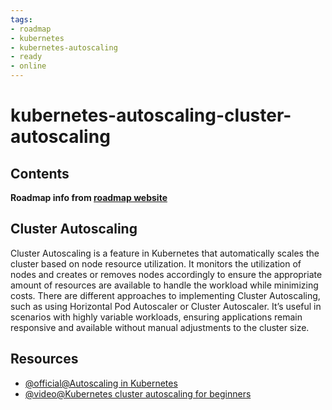 ```yaml
---
tags:
- roadmap
- kubernetes
- kubernetes-autoscaling
- ready
- online
---
```


# kubernetes-autoscaling-cluster-autoscaling

## Contents

__Roadmap info from [roadmap website](https://roadmap.sh/kubernetes/autoscaling/cluster-autoscaling)__

## Cluster Autoscaling

Cluster Autoscaling is a feature in Kubernetes that automatically scales the cluster based on node resource utilization. It monitors the utilization of nodes and creates or removes nodes accordingly to ensure the appropriate amount of resources are available to handle the workload while minimizing costs. There are different approaches to implementing Cluster Autoscaling, such as using Horizontal Pod Autoscaler or Cluster Autoscaler. It’s useful in scenarios with highly variable workloads, ensuring applications remain responsive and available without manual adjustments to the cluster size.

## Resources

* [@official@Autoscaling in Kubernetes](https://kubernetes.io/blog/2016/07/autoscaling-in-kubernetes/)
* [@video@Kubernetes cluster autoscaling for beginners](https://www.youtube.com/watch?v=jM36M39MA3I)
